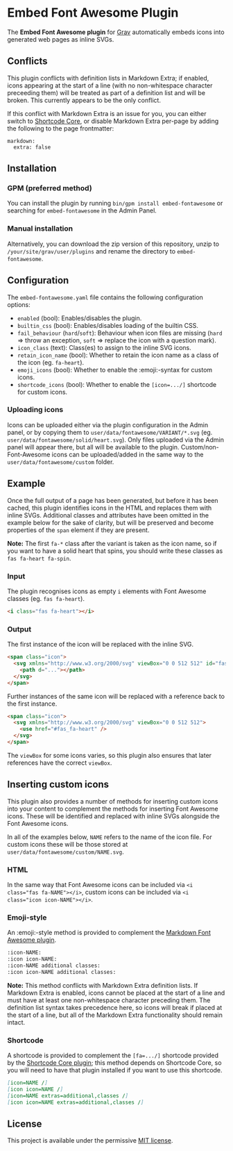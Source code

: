 # Embed Font Awesome Plugin

The **Embed Font Awesome plugin** for [Grav](http://github.com/getgrav/grav) automatically embeds icons into generated web pages as inline SVGs.

## Conflicts

This plugin conflicts with definition lists in Markdown Extra; if enabled, icons appearing at the start of a line (with no non-whitespace character preceeding them) will be treated as part of a definition list and will be broken. This currently appears to be the only conflict.

If this conflict with Markdown Extra is an issue for you, you can either switch to [Shortcode Core](https://github.com/grav/grav-plugin-shortcode-core), or disable Markdown Extra per-page by adding the following to the page frontmatter:

```
markdown:
  extra: false
```

## Installation

### GPM (preferred method)

You can install the plugin by running `bin/gpm install embed-fontawesome` or searching for `embed-fontawesome` in the Admin Panel.

### Manual installation

Alternatively, you can download the zip version of this repository, unzip to `/your/site/grav/user/plugins` and rename the directory to `embed-fontawesome`.

## Configuration

The `embed-fontawesome.yaml` file contains the following configuration options:

- `enabled` (bool): Enables/disables the plugin.
- `builtin_css` (bool): Enables/disables loading of the builtin CSS.
- `fail_behaviour` (`hard`/`soft`): Behaviour when icon files are missing (`hard` => throw an exception, `soft` => replace the icon with a question mark).
- `icon_class` (text): Class(es) to assign to the inline SVG icons.
- `retain_icon_name` (bool): Whether to retain the icon name as a class of the icon (eg. `fa-heart`).
- `emoji_icons` (bool): Whether to enable the :emoji:-syntax for custom icons.
- `shortcode_icons` (bool): Whether to enable the `[icon=.../]` shortcode for custom icons.

### Uploading icons

Icons can be uploaded either via the plugin configuration in the Admin panel, or by copying them to `user/data/fontawesome/VARIANT/*.svg` (eg. `user/data/fontawesome/solid/heart.svg`). Only files uploaded via the Admin panel will appear there, but all will be available to the plugin. Custom/non-Font-Awesome icons can be uploaded/added in the same way to the `user/data/fontawesome/custom` folder.

## Example

Once the full output of a page has been generated, but before it has been cached, this plugin identifies icons in the HTML and replaces them with inline SVGs. Additional classes and attributes have been omitted in the example below for the sake of clarity, but will be preserved and become properties of the `span` element if they are present.

**Note:** The first `fa-*` class after the variant is taken as the icon name, so if you want to have a solid heart that spins, you should write these classes as `fas fa-heart fa-spin`.

### Input

The plugin recognises icons as empty `i` elements with Font Awesome classes (eg. `fas fa-heart`).

```html
<i class="fas fa-heart"></i>
```

### Output

The first instance of the icon will be replaced with the inline SVG.

```html
<span class="icon">
  <svg xmlns="http://www.w3.org/2000/svg" viewBox="0 0 512 512" id="fas_fa-heart">
    <path d="..."></path>
  </svg>
</span>
```

Further instances of the same icon will be replaced with a reference back to the first instance.

```html
<span class="icon">
  <svg xmlns="http://www.w3.org/2000/svg" viewBox="0 0 512 512">
    <use href="#fas_fa-heart" />
  </svg>
</span>
```

The `viewBox` for some icons varies, so this plugin also ensures that later references have the correct `viewBox`.

## Inserting custom icons

This plugin also provides a number of methods for inserting custom icons into your content to complement the methods for inserting Font Awesome icons. These will be identified and replaced with inline SVGs alongside the Font Awesome icons.

In all of the examples below, `NAME` refers to the name of the icon file. For custom icons these will be those stored at `user/data/fontawesome/custom/NAME.svg`.

### HTML

In the same way that Font Awesome icons can be included via `<i class="fas fa-NAME"></i>`, custom icons can be included via `<i class="icon icon-NAME"></i>`.

### Emoji-style

An :emoji:-style method is provided to complement the [Markdown Font Awesome plugin](https://github.com/n-parsons/grav-plugin-markdown-fontawesome).

```md
:icon-NAME:
:icon icon-NAME:
:icon-NAME additional classes:
:icon icon-NAME additional classes:
```

**Note:** This method conflicts with Markdown Extra definition lists. If Markdown Extra is enabled, icons cannot be placed at the start of a line and must have at least one non-whitespace character preceding them. The definition list syntax takes precedence here, so icons will break if placed at the start of a line, but all of the Markdown Extra functionality should remain intact.

### Shortcode

A shortcode is provided to complement the `[fa=.../]` shortcode provided by the [Shortcode Core plugin](https://github.com/getgrav/grav-plugin-shortcode-core); this method depends on Shortcode Core, so you will need to have that plugin installed if you want to use this shortcode.

```md
[icon=NAME /]
[icon icon=NAME /]
[icon=NAME extras=additional,classes /]
[icon icon=NAME extras=additional,classes /]
```

## License

This project is available under the permissive [MIT license](LICENSE).
